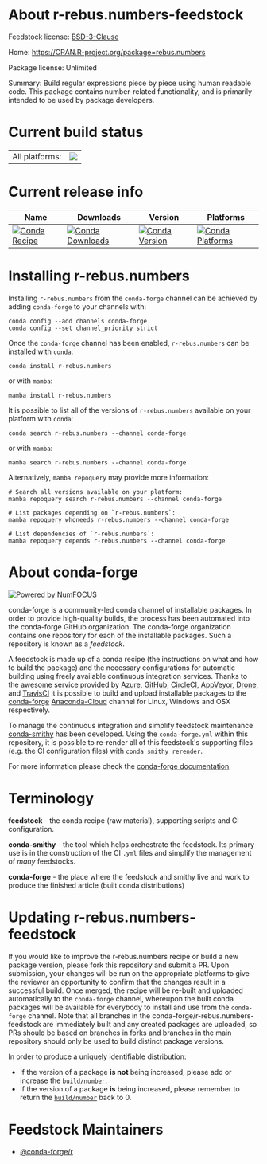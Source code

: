 About r-rebus.numbers-feedstock
===============================

Feedstock license: [BSD-3-Clause](https://github.com/conda-forge/r-rebus.numbers-feedstock/blob/main/LICENSE.txt)

Home: https://CRAN.R-project.org/package=rebus.numbers

Package license: Unlimited

Summary: Build regular expressions piece by piece using human readable code. This package contains number-related functionality, and is primarily intended to be used by package developers.

Current build status
====================


<table><tr><td>All platforms:</td>
    <td>
      <a href="https://dev.azure.com/conda-forge/feedstock-builds/_build/latest?definitionId=2367&branchName=main">
        <img src="https://dev.azure.com/conda-forge/feedstock-builds/_apis/build/status/r-rebus.numbers-feedstock?branchName=main">
      </a>
    </td>
  </tr>
</table>

Current release info
====================

| Name | Downloads | Version | Platforms |
| --- | --- | --- | --- |
| [![Conda Recipe](https://img.shields.io/badge/recipe-r--rebus.numbers-green.svg)](https://anaconda.org/conda-forge/r-rebus.numbers) | [![Conda Downloads](https://img.shields.io/conda/dn/conda-forge/r-rebus.numbers.svg)](https://anaconda.org/conda-forge/r-rebus.numbers) | [![Conda Version](https://img.shields.io/conda/vn/conda-forge/r-rebus.numbers.svg)](https://anaconda.org/conda-forge/r-rebus.numbers) | [![Conda Platforms](https://img.shields.io/conda/pn/conda-forge/r-rebus.numbers.svg)](https://anaconda.org/conda-forge/r-rebus.numbers) |

Installing r-rebus.numbers
==========================

Installing `r-rebus.numbers` from the `conda-forge` channel can be achieved by adding `conda-forge` to your channels with:

```
conda config --add channels conda-forge
conda config --set channel_priority strict
```

Once the `conda-forge` channel has been enabled, `r-rebus.numbers` can be installed with `conda`:

```
conda install r-rebus.numbers
```

or with `mamba`:

```
mamba install r-rebus.numbers
```

It is possible to list all of the versions of `r-rebus.numbers` available on your platform with `conda`:

```
conda search r-rebus.numbers --channel conda-forge
```

or with `mamba`:

```
mamba search r-rebus.numbers --channel conda-forge
```

Alternatively, `mamba repoquery` may provide more information:

```
# Search all versions available on your platform:
mamba repoquery search r-rebus.numbers --channel conda-forge

# List packages depending on `r-rebus.numbers`:
mamba repoquery whoneeds r-rebus.numbers --channel conda-forge

# List dependencies of `r-rebus.numbers`:
mamba repoquery depends r-rebus.numbers --channel conda-forge
```


About conda-forge
=================

[![Powered by
NumFOCUS](https://img.shields.io/badge/powered%20by-NumFOCUS-orange.svg?style=flat&colorA=E1523D&colorB=007D8A)](https://numfocus.org)

conda-forge is a community-led conda channel of installable packages.
In order to provide high-quality builds, the process has been automated into the
conda-forge GitHub organization. The conda-forge organization contains one repository
for each of the installable packages. Such a repository is known as a *feedstock*.

A feedstock is made up of a conda recipe (the instructions on what and how to build
the package) and the necessary configurations for automatic building using freely
available continuous integration services. Thanks to the awesome service provided by
[Azure](https://azure.microsoft.com/en-us/services/devops/), [GitHub](https://github.com/),
[CircleCI](https://circleci.com/), [AppVeyor](https://www.appveyor.com/),
[Drone](https://cloud.drone.io/welcome), and [TravisCI](https://travis-ci.com/)
it is possible to build and upload installable packages to the
[conda-forge](https://anaconda.org/conda-forge) [Anaconda-Cloud](https://anaconda.org/)
channel for Linux, Windows and OSX respectively.

To manage the continuous integration and simplify feedstock maintenance
[conda-smithy](https://github.com/conda-forge/conda-smithy) has been developed.
Using the ``conda-forge.yml`` within this repository, it is possible to re-render all of
this feedstock's supporting files (e.g. the CI configuration files) with ``conda smithy rerender``.

For more information please check the [conda-forge documentation](https://conda-forge.org/docs/).

Terminology
===========

**feedstock** - the conda recipe (raw material), supporting scripts and CI configuration.

**conda-smithy** - the tool which helps orchestrate the feedstock.
                   Its primary use is in the construction of the CI ``.yml`` files
                   and simplify the management of *many* feedstocks.

**conda-forge** - the place where the feedstock and smithy live and work to
                  produce the finished article (built conda distributions)


Updating r-rebus.numbers-feedstock
==================================

If you would like to improve the r-rebus.numbers recipe or build a new
package version, please fork this repository and submit a PR. Upon submission,
your changes will be run on the appropriate platforms to give the reviewer an
opportunity to confirm that the changes result in a successful build. Once
merged, the recipe will be re-built and uploaded automatically to the
`conda-forge` channel, whereupon the built conda packages will be available for
everybody to install and use from the `conda-forge` channel.
Note that all branches in the conda-forge/r-rebus.numbers-feedstock are
immediately built and any created packages are uploaded, so PRs should be based
on branches in forks and branches in the main repository should only be used to
build distinct package versions.

In order to produce a uniquely identifiable distribution:
 * If the version of a package **is not** being increased, please add or increase
   the [``build/number``](https://docs.conda.io/projects/conda-build/en/latest/resources/define-metadata.html#build-number-and-string).
 * If the version of a package **is** being increased, please remember to return
   the [``build/number``](https://docs.conda.io/projects/conda-build/en/latest/resources/define-metadata.html#build-number-and-string)
   back to 0.

Feedstock Maintainers
=====================

* [@conda-forge/r](https://github.com/conda-forge/r/)

